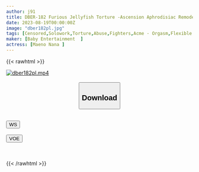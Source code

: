 ```yaml
---
author: j91
title: DBER-182 Furious Jellyfish Torture -Ascension Aphrodisiac Remodeling Laboratory- 01: Female Professional Wrestler Nana Maeno Who Becomes Prey For Horrible Experiments
date: 2023-08-19T00:00:00Z
image: "dber182pl.jpg"
tags: [Censored,Solowork,Torture,Abuse,Fighters,Acme · Orgasm,Flexible	 ]
maker: [Baby Entertainment  ]
actress: [Maeno Nana ]
---
```



{{< rawhtml >}}

<div class="video" data-videoid="6w4fe4bctos1">
    <a href="javascript:;">
        <img src="https://my.j91.asia/posts/dber182pl/dber182pl.jpg" width="WIDTH" height="HEIGHT" alt="dber182pl.mp4" loading="lazy">
    </a>
</div>

<script type="text/javascript" src="https://j91.asia/asset/on-demand-ws.js"></script>

<br>
  <link rel="stylesheet" href="https://j91.asia/asset/bs5.css">
  
  <center>
  <button class="btn btn-primary" type="button" data-bs-toggle="collapse" data-bs-target=".multi-collapse" aria-expanded="false" aria-controls="multiCollapseExample1 multiCollapseExample2"><h2>Download</h2></button></center>
</p>
<div class="row">
  <div class="col">
    <div class="collapse multi-collapse" id="multiCollapseExample1">
      <div class="card card-body">
	      	      <br>
<div class="buttons">  
<a href="https://wolfstream.tv/6w4fe4bctos1"><button class="btn-hover color-3"><i class="fa fa-download"></i> WS</button></a></div>
    </div>
  </div>
</div>
  <div class="col">
    <div class="collapse multi-collapse" id="multiCollapseExample2">
      <div class="card card-body">
	      <br>
<div class="buttons">
    <a href="https://voe.sx/p8pladgr3tqy.html"><button class="btn-hover color-9"><i class="fa fa-download"></i> VOE</button></a></div>
<br><br>
      </div>
    </div>
  </div>
</div>

{{< /rawhtml >}}